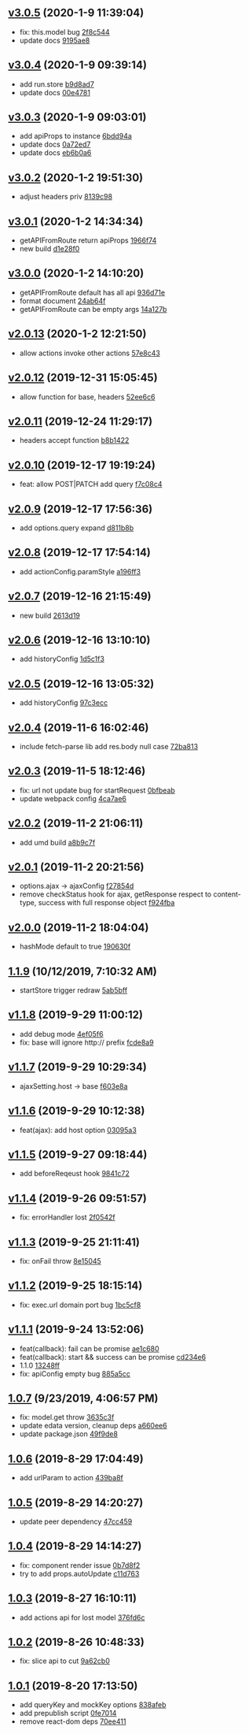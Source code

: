 <a name="v3.0.5"></a>
## [v3.0.5](/compare/v3.0.4...v3.0.5) (2020-1-9 11:39:04)

- fix: this.model bug  [2f8c544](/commit/2f8c544)
- update docs  [9195ae8](/commit/9195ae8)


<a name="v3.0.4"></a>
## [v3.0.4](/compare/v3.0.3...v3.0.4) (2020-1-9 09:39:14)

- add run.store  [b9d8ad7](/commit/b9d8ad7)
- update docs  [00e4781](/commit/00e4781)


<a name="v3.0.3"></a>
## [v3.0.3](/compare/v3.0.2...v3.0.3) (2020-1-9 09:03:01)

- add apiProps to instance  [6bdd94a](/commit/6bdd94a)
- update docs  [0a72ed7](/commit/0a72ed7)
- update docs  [eb6b0a6](/commit/eb6b0a6)


<a name="v3.0.2"></a>
## [v3.0.2](/compare/v3.0.1...v3.0.2) (2020-1-2 19:51:30)

- adjust headers priv  [8139c98](/commit/8139c98)


<a name="v3.0.1"></a>
## [v3.0.1](/compare/v3.0.0...v3.0.1) (2020-1-2 14:34:34)

- getAPIFromRoute return apiProps  [1966f74](/commit/1966f74)
- new build  [d1e28f0](/commit/d1e28f0)


<a name="v3.0.0"></a>
## [v3.0.0](/compare/v2.0.13...v3.0.0) (2020-1-2 14:10:20)

- getAPIFromRoute default has all api  [936d71e](/commit/936d71e)
- format document  [24ab64f](/commit/24ab64f)
- getAPIFromRoute can be empty args  [14a127b](/commit/14a127b)


<a name="v2.0.13"></a>
## [v2.0.13](/compare/v2.0.12...v2.0.13) (2020-1-2 12:21:50)

- allow actions invoke other actions  [57e8c43](/commit/57e8c43)


<a name="v2.0.12"></a>
## [v2.0.12](/compare/v2.0.11...v2.0.12) (2019-12-31 15:05:45)

- allow function for base, headers  [52ee6c6](/commit/52ee6c6)


<a name="v2.0.11"></a>
## [v2.0.11](/compare/v2.0.10...v2.0.11) (2019-12-24 11:29:17)

- headers accept function  [b8b1422](/commit/b8b1422)


<a name="v2.0.10"></a>
## [v2.0.10](/compare/v2.0.9...v2.0.10) (2019-12-17 19:19:24)

- feat: allow POST|PATCH add query  [f7c08c4](/commit/f7c08c4)


<a name="v2.0.9"></a>
## [v2.0.9](/compare/v2.0.8...v2.0.9) (2019-12-17 17:56:36)

- add options.query expand  [d811b8b](/commit/d811b8b)


<a name="v2.0.8"></a>
## [v2.0.8](/compare/v2.0.7...v2.0.8) (2019-12-17 17:54:14)

- add actionConfig.paramStyle  [a196ff3](/commit/a196ff3)


<a name="v2.0.7"></a>
## [v2.0.7](/compare/v2.0.6...v2.0.7) (2019-12-16 21:15:49)

- new build  [2613d19](/commit/2613d19)


<a name="v2.0.6"></a>
## [v2.0.6](/compare/v2.0.5...v2.0.6) (2019-12-16 13:10:10)

- add historyConfig  [1d5c1f3](/commit/1d5c1f3)


<a name="v2.0.5"></a>
## [v2.0.5](/compare/v2.0.4...v2.0.5) (2019-12-16 13:05:32)

- add historyConfig  [97c3ecc](/commit/97c3ecc)


<a name="v2.0.4"></a>
## [v2.0.4](/compare/v2.0.3...v2.0.4) (2019-11-6 16:02:46)

- include fetch-parse lib add res.body null case  [72ba813](/commit/72ba813)


<a name="v2.0.3"></a>
## [v2.0.3](/compare/v2.0.2...v2.0.3) (2019-11-5 18:12:46)

- fix: url not update bug for startRequest  [0bfbeab](/commit/0bfbeab)
- update webpack config  [4ca7ae6](/commit/4ca7ae6)


<a name="v2.0.2"></a>
## [v2.0.2](/compare/v2.0.1...v2.0.2) (2019-11-2 21:06:11)

- add umd build  [a8b9c7f](/commit/a8b9c7f)


<a name="v2.0.1"></a>
## [v2.0.1](/compare/v2.0.0...v2.0.1) (2019-11-2 20:21:56)

- options.ajax -> ajaxConfig  [f27854d](/commit/f27854d)
- remove checkStatus hook for ajax, getResponse respect to content-type, success with full response object  [f924fba](/commit/f924fba)


<a name="v2.0.0"></a>
## [v2.0.0](/compare/1.1.9...v2.0.0) (2019-11-2 18:04:04)

- hashMode default to true  [190630f](/commit/190630f)


<a name="1.1.9"></a>
## [1.1.9](/compare/v1.1.8...1.1.9) (10/12/2019, 7:10:32 AM)

- startStore trigger redraw  [5ab5bff](/commit/5ab5bff)


<a name="v1.1.8"></a>
## [v1.1.8](/compare/v1.1.7...v1.1.8) (2019-9-29 11:00:12)

- add debug mode  [4ef05f6](/commit/4ef05f6)
- fix: base will ignore http:// prefix  [fcde8a9](/commit/fcde8a9)


<a name="v1.1.7"></a>
## [v1.1.7](/compare/v1.1.6...v1.1.7) (2019-9-29 10:29:34)

- ajaxSetting.host -> base  [f603e8a](/commit/f603e8a)


<a name="v1.1.6"></a>
## [v1.1.6](/compare/v1.1.5...v1.1.6) (2019-9-29 10:12:38)

- feat(ajax): add host option  [03095a3](/commit/03095a3)


<a name="v1.1.5"></a>
## [v1.1.5](/compare/v1.1.4...v1.1.5) (2019-9-27 09:18:44)

- add beforeReqeust hook  [9841c72](/commit/9841c72)


<a name="v1.1.4"></a>
## [v1.1.4](/compare/v1.1.3...v1.1.4) (2019-9-26 09:51:57)

- fix: errorHandler lost  [2f0542f](/commit/2f0542f)


<a name="v1.1.3"></a>
## [v1.1.3](/compare/v1.1.2...v1.1.3) (2019-9-25 21:11:41)

- fix: onFail throw  [8e15045](/commit/8e15045)


<a name="v1.1.2"></a>
## [v1.1.2](/compare/v1.1.1...v1.1.2) (2019-9-25 18:15:14)

- fix: exec.url domain port bug  [1bc5cf8](/commit/1bc5cf8)


<a name="v1.1.1"></a>
## [v1.1.1](/compare/1.0.7...v1.1.1) (2019-9-24 13:52:06)

- feat(callback): fail can be promise  [ae1c680](/commit/ae1c680)
- feat(callback): start && success can be promise  [cd234e6](/commit/cd234e6)
- 1.1.0  [13248ff](/commit/13248ff)
- fix: apiConfig empty bug  [885a5cc](/commit/885a5cc)


<a name="1.0.7"></a>
## [1.0.7](/compare/1.0.6...1.0.7) (9/23/2019, 4:06:57 PM)

- fix: model.get throw  [3635c3f](/commit/3635c3f)
- update edata version, cleanup deps  [a660ee6](/commit/a660ee6)
- update package.json  [49f9de8](/commit/49f9de8)


<a name="1.0.6"></a>
## [1.0.6](/compare/1.0.5...1.0.6) (2019-8-29 17:04:49)

- add urlParam to action  [439ba8f](/commit/439ba8f)


<a name="1.0.5"></a>
## [1.0.5](/compare/1.0.4...1.0.5) (2019-8-29 14:20:27)

- update peer dependency  [47cc459](/commit/47cc459)


<a name="1.0.4"></a>
## [1.0.4](/compare/1.0.3...1.0.4) (2019-8-29 14:14:27)

- fix: component render issue  [0b7d8f2](/commit/0b7d8f2)
- try to add props.autoUpdate  [c11d763](/commit/c11d763)


<a name="1.0.3"></a>
## [1.0.3](/compare/1.0.2...1.0.3) (2019-8-27 16:10:11)

- add actions api for lost model  [376fd6c](/commit/376fd6c)


<a name="1.0.2"></a>
## [1.0.2](/compare/1.0.1...1.0.2) (2019-8-26 10:48:33)

- fix: slice api to cut  [9a62cb0](/commit/9a62cb0)


<a name="1.0.1"></a>
## [1.0.1](/compare/879920af926a3ec25671b288dd85b73806bcbaf1...1.0.1) (2019-8-20 17:13:50)

- add queryKey and mockKey options  [838afeb](/commit/838afeb)
- add prepublish script  [0fe7014](/commit/0fe7014)
- remove react-dom deps  [70ee411](/commit/70ee411)


